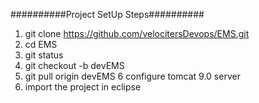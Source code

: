 ##########Project SetUp Steps##########
1. git clone https://github.com/velocitersDevops/EMS.git
2. cd EMS
3. git status
4. git checkout -b  devEMS
5. git pull origin devEMS
6  configure tomcat 9.0 server
7. import the project in eclipse
